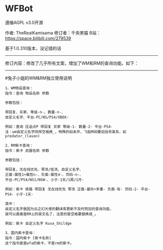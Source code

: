 # WFBot

遵循AGPL v3.0开源

作者: TheRealKamisama 修订者：千央黑猫 B站：https://space.bilibili.com/279539

基于1.0.310版本，没记错的话

---

修订内容：修改了几乎所有文案，增加了WM和RM的查询功能。如下：

---
#兔子小姐的WM&RM独立使用说明
```
1、WM物品查询：
指令：查询 物品名称 参数

参数包括：

带回复、买家、等级-n-、数量-n-、
自定义名字、平台-PC/NS/PS4/XBOX-

例如：查询 压迫点P 带回复 买家 等级-1- 数量-2- 平台-PS4- 
注：wm自定义名字同样空格换_，特殊的如未开、飞船MOD要加括号某系，如predator_(lavan)

2、RM紫卡查询：
指令：紫卡 武器名称 参数

参数包括：

带回复、无在线优先、零洗/低洗、自定义名字、
正面-属性1+属性n-、负面-属性4-、页码-n-、
平台-PC/PS4/NS1/NSW-、小于-1天/1周/1月-

例如：紫卡 绝路 带回复 无在线优先 零洗 正面-基伤+多重- 负面-有- 页码-2- 平台-PS4- 小于-1天-

其中：
自定义名字是因为云之幻大佬的翻译库更新不及时而加的查询功能，
就可以直接查RM上的英文名了，注意的是空格要替换成_。

例如：紫卡 自定义名字 Kuva_Shildge

3、国内紫卡查询：
指令：国内紫卡 [紫卡名称]
这个指令是查wfa的紫卡，不是rm的紫卡。
```
